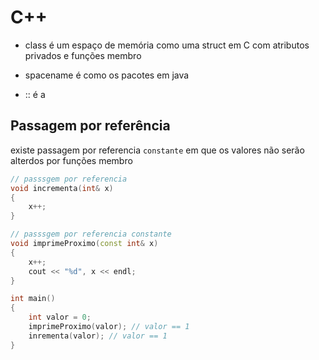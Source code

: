 # C++

- class é um espaço de memória como uma struct em C com atributos privados e funções membro  

- spacename é como os pacotes em java

- :: é a 

## Passagem por referência
existe passagem por referencia `constante` em que os valores não serão alterdos por funções membro

``` cpp
// passsgem por referencia
void incrementa(int& x)
{
    x++;
}

// passsgem por referencia constante
void imprimeProximo(const int& x)
{
    x++;
    cout << "%d", x << endl;
}

int main()
{
    int valor = 0;
    imprimeProximo(valor); // valor == 1
    inrementa(valor); // valor == 1
}
```